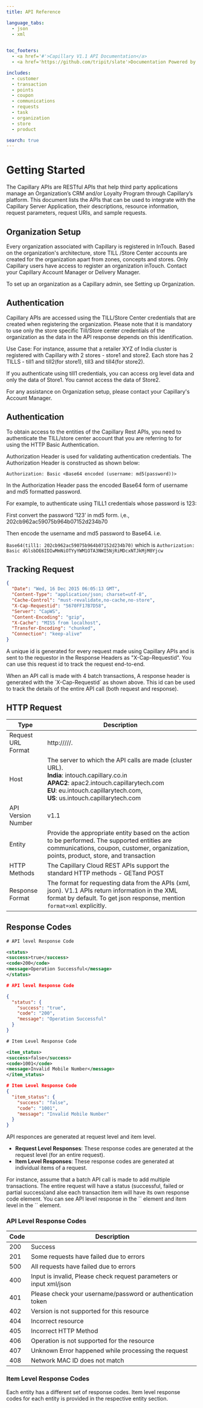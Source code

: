 ```yaml
---
title: API Reference

language_tabs:
  - json
  - xml
  

toc_footers:
  - <a href='#'>Capillary V1.1 API Documentation</a>
  - <a href='https://github.com/tripit/slate'>Documentation Powered by Slate</a>

includes:
  - customer
  - transaction
  - points
  - coupon
  - communications
  - requests
  - task
  - organization
  - store
  - product

search: true
---
```


# Getting Started
The Capillary APIs are RESTful APIs that help third party applications manage an Organization’s CRM and/or Loyalty Program through Capillary’s platform. This document lists the APIs that can be used to integrate with the Capillary Server Application, their descriptions, resource information, request parameters, request URIs, and sample requests.



## Organization Setup
Every organization associated with Capillary is registered in InTouch. Based on the organization's architecture, store TILL /Store Center accounts are created for the organization apart from zones, concepts and stores. Only Capillary users have access to register an organization inTouch. Contact your Capillary Account Manager or Delivery Manager.

To set up an organization as a Capillary admin, see Setting up Organization. 
 

## Authentication
Capillary APIs are accessed using the TILL/Store Center credentials that are created when registering the organization. Please note that it is mandatory to use only the store specific Till/Store center credentials of the organization as the data in the API response depends on this identification.

<aside class="notice">
Use Case: 
For instance, assume that a retailer XYZ of India cluster is registered with Capillary with 2 stores - store1 and store2. Each store has 2 TILLS - till1 and till2(for store1), till3 and till4(for store2). 

If you authenticate using till1 credentials, you can access org level data and only the data of Store1. You cannot access the data of Store2.
</aside>


<aside class="warning">
For any assistance on Organization setup, please contact your Capillary's Account Manager.
</aside>


## Authentication
To obtain access to the entities of the Capillary Rest APIs, you need to authenticate the TILL/store center account that you are referring to for using the HTTP Basic Authentication.

Authorization Header is used for validating authentication credentials. The Authorization Header is constructed as shown below:

`Authorization: Basic <Base64 encoded (username: md5(password))>`

In the Authorization Header pass the encoded Base64 form of username and md5 formatted password.


<aside class="notice">
For example, to authenticate using TILL1 credentials whose password is 123: 

First convert the password ‘123’ in md5 form. i,e., 202cb962ac59075b964b07152d234b70

Then encode the username and md5 password to Base64. i.e. 

`Base64(till1: 202cb962ac59075b964b07152d234b70)` which is `Authorization: Basic dGlsbDE6IDIwMmNiOTYyYWM1OTA3NWI5NjRiMDcxNTJkMjM0Yjcw`
</aside>


## Tracking Request
```json
{
  "Date": "Wed, 16 Dec 2015 06:05:13 GMT",
  "Content-Type": "application/json; charset=utf-8",
  "Cache-Control": "must-revalidate,no-cache,no-store",
  "X-Cap-Requestid": "5670FF17B7D58",
  "Server": "CapWS",
  "Content-Encoding": "gzip",
  "X-Cache": "MISS from localhost",
  "Transfer-Encoding": "chunked",
  "Connection": "keep-alive"
}
```
A unique id is generated for every request made using Capillary APIs and is sent to the requestor in the Response Headers as "X-Cap-Requestid". 
You can use this request id to track the request end-to-end.
<aside class="notice"
It is recommended to note the `X-Cap-Requestid` of a request for future requirements.


<aside class="notice">
When an API call is made with 4 batch transactions, A response header is generated with the `X-Cap-Requestid` as shown above. This id can be used to track the details of the entire API call (both request and response).
</aside>

## HTTP Request
Type | Description
---- | -----------
Request URL Format | http://<host>/<API version no.>/<entity>/<method>.<format>
Host | The server to which the API calls are made (cluster URL). <br>**India**: intouch.capillary.co.in <br>**APAC2**: apac2.intouch.capillarytech.com <br>**EU**: eu.intouch.capillarytech.com, <br>**US**: us.intouch.capillarytech.com
API Version Number | v1.1
Entity | Provide the appropriate entity based on the action to be performed. The supported entities are communications, coupon, customer, organization, points, product, store, and transaction
HTTP Methods | The Capillary Cloud REST APIs support the standard HTTP methods - GETand POST
Response Format | The format for requesting data from the APIs (xml, json). V1.1 APIs return information in the XML format by default. To get json response, mention `format=xml` explicitly.

## Response Codes
```xml
# API level Response Code

<status>
<success>true</success>
<code>200</code>
<message>Operation Successful</message>
</status>
```

```json
# API level Response Code

{
  "status": {
    "success": "true",
    "code": "200",
    "message": "Operation Successful"
  }
}
```



```xml
# Item Level Response Code

<item_status>
<success>false</success>
<code>1001</code>
<message>Invalid Mobile Number</message>
</item_status>
```

```json
# Item Level Response Code
{
  "item_status": {
    "success": "false",
    "code": "1001",
    "message": "Invalid Mobile Number"
  }
}

```

API responces are generated at request level and item level.

* **Request Level Responses**: These response codes are generated at the request level (for an entire request).
* **Item Level Responses**: These response codes are generated at individual items of a request.

<aside class="notice"> For instance, assume that a batch API call is made to add multiple transactions. The entire request will have a status (successful, failed or partial success)and alse each transaction item will have its own response code element. You can see API level response in the `<status>` element and item level in the `<item_status>` element.
</aside>

### API Level Response Codes

Code | Description
---- | -----------
200 | Success
201 | Some requests have failed due to errors
500 | All requests have failed due to errors
400 | Input is invalid, Please check request parameters or input xml/json
401 | Please check your username/password or authentication token
402 | Version is not supported for this resource
404 | Incorrect resource
405 | Incorrect HTTP Method
406 | Operation is not supported for the resource
407 | Unknown Error happened while processing the request
408 | Network MAC ID does not match 

### Item Level Response Codes
Each entity has a different set of response codes. Item level response codes for each entity is provided in the respective entity section. 



















